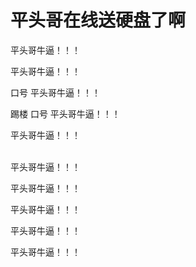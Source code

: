 # 平头哥在线送硬盘了啊


平头哥牛逼！！！

 平头哥牛逼！！！

口号 平头哥牛逼！！！

踢楼 口号 平头哥牛逼！！！

平头哥牛逼！！！

<br />
平头哥牛逼！！！

平头哥牛逼！！！<br />


平头哥牛逼！！！<img id="aimg_W5SWy" onclick="zoom(this, this.src, 0, 0, 0)" class="zoom" src="https://cdn.jsdelivr.net/gh/hishis/forum-master/public/images/patch.gif" onmouseover="img_onmouseoverfunc(this)" onload="thumbImg(this)" border="0" alt="" />

平头哥牛逼！！！

平头哥牛逼！！！
